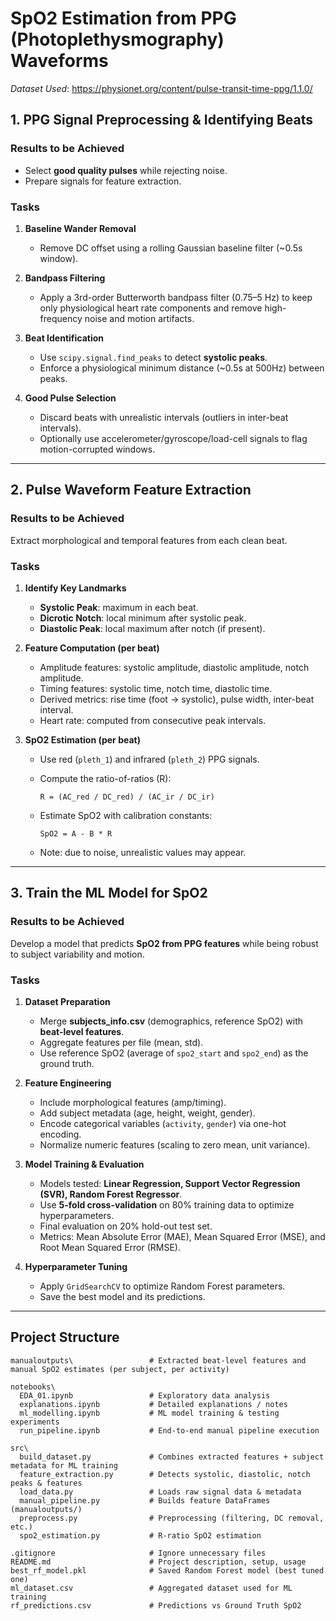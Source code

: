 # SpO2 Estimation from PPG (Photoplethysmography) Waveforms
*Dataset Used*: https://physionet.org/content/pulse-transit-time-ppg/1.1.0/

## 1. PPG Signal Preprocessing & Identifying Beats

### Results to be Achieved
- Select **good quality pulses** while rejecting noise.
- Prepare signals for feature extraction.

### Tasks
1. **Baseline Wander Removal**
   - Remove DC offset using a rolling Gaussian baseline filter (~0.5s window).

2. **Bandpass Filtering**
   - Apply a 3rd-order Butterworth bandpass filter (0.75–5 Hz) to keep only physiological heart rate components and remove high-frequency noise and motion artifacts.

3. **Beat Identification**
   - Use `scipy.signal.find_peaks` to detect **systolic peaks**.
   - Enforce a physiological minimum distance (~0.5s at 500Hz) between peaks.

4. **Good Pulse Selection**
   - Discard beats with unrealistic intervals (outliers in inter-beat intervals).
   - Optionally use accelerometer/gyroscope/load-cell signals to flag motion-corrupted windows.

---

## 2. Pulse Waveform Feature Extraction

### Results to be Achieved
Extract morphological and temporal features from each clean beat.

### Tasks
1. **Identify Key Landmarks**
   - **Systolic Peak**: maximum in each beat.
   - **Dicrotic Notch**: local minimum after systolic peak.
   - **Diastolic Peak**: local maximum after notch (if present).

2. **Feature Computation (per beat)**
   - Amplitude features: systolic amplitude, diastolic amplitude, notch amplitude.
   - Timing features: systolic time, notch time, diastolic time.
   - Derived metrics: rise time (foot → systolic), pulse width, inter-beat interval.
   - Heart rate: computed from consecutive peak intervals.

3. **SpO2 Estimation (per beat)**
   - Use red (`pleth_1`) and infrared (`pleth_2`) PPG signals.
   - Compute the ratio-of-ratios (R):

     ```
     R = (AC_red / DC_red) / (AC_ir / DC_ir)
     ```

   - Estimate SpO2 with calibration constants:

     ```
     SpO2 = A - B * R
     ```

   - Note: due to noise, unrealistic values may appear.

---

## 3. Train the ML Model for SpO2

### Results to be Achieved
Develop a model that predicts **SpO2 from PPG features** while being robust to subject variability and motion.

### Tasks
1. **Dataset Preparation**
   - Merge **subjects_info.csv** (demographics, reference SpO2) with **beat-level features**.
   - Aggregate features per file (mean, std).
   - Use reference SpO2 (average of `spo2_start` and `spo2_end`) as the ground truth.

2. **Feature Engineering**
   - Include morphological features (amp/timing).
   - Add subject metadata (age, height, weight, gender).
   - Encode categorical variables (`activity`, `gender`) via one-hot encoding.
   - Normalize numeric features (scaling to zero mean, unit variance).

3. **Model Training & Evaluation**
   - Models tested: **Linear Regression, Support Vector Regression (SVR), Random Forest Regressor**.
   - Use **5-fold cross-validation** on 80% training data to optimize hyperparameters.
   - Final evaluation on 20% hold-out test set.
   - Metrics: Mean Absolute Error (MAE), Mean Squared Error (MSE), and Root Mean Squared Error (RMSE).

4. **Hyperparameter Tuning**
   - Apply `GridSearchCV` to optimize Random Forest parameters.
   - Save the best model and its predictions.

---

## Project Structure

```
manualoutputs\                 # Extracted beat-level features and manual SpO2 estimates (per subject, per activity)

notebooks\
  EDA_01.ipynb                 # Exploratory data analysis
  explanations.ipynb           # Detailed explanations / notes
  ml_modelling.ipynb           # ML model training & testing experiments
  run_pipeline.ipynb           # End-to-end manual pipeline execution

src\
  build_dataset.py             # Combines extracted features + subject metadata for ML training
  feature_extraction.py        # Detects systolic, diastolic, notch peaks & features
  load_data.py                 # Loads raw signal data & metadata
  manual_pipeline.py           # Builds feature DataFrames (manualoutputs/)
  preprocess.py                # Preprocessing (filtering, DC removal, etc.)
  spo2_estimation.py           # R-ratio SpO2 estimation

.gitignore                     # Ignore unnecessary files
README.md                      # Project description, setup, usage
best_rf_model.pkl              # Saved Random Forest model (best tuned one)
ml_dataset.csv                 # Aggregated dataset used for ML training
rf_predictions.csv             # Predictions vs Ground Truth SpO2
```
